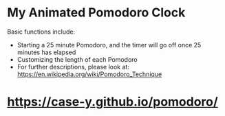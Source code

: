 # My Animated Pomodoro Clock
Basic functions include:
- Starting a 25 minute Pomodoro, and the timer will go off once 25 minutes has elapsed 
- Customizing the length of each Pomodoro 
- For further descriptions, please look at: https://en.wikipedia.org/wiki/Pomodoro_Technique 
# https://case-y.github.io/pomodoro/
